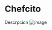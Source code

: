 # Chefcito

Descrpcion
![image](https://github.com/HailChefcito/Chefcito/assets/124916979/9da2128f-5343-46de-aa53-ced62822b5c3)
